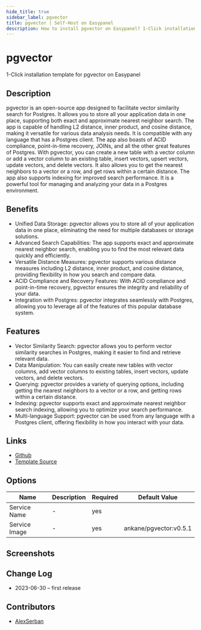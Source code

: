 ```yaml
---
hide_title: true
sidebar_label: pgvector
title: pgvector | Self-Host on Easypanel
description: How to install pgvector on Easypanel? 1-Click installation template for pgvector on Easypanel
---
```


<!-- generated -->

# pgvector

1-Click installation template for pgvector on Easypanel

## Description

pgvector is an open-source app designed to facilitate vector similarity search for Postgres. It allows you to store all your application data in one place, supporting both exact and approximate nearest neighbor search. The app is capable of handling L2 distance, inner product, and cosine distance, making it versatile for various data analysis needs. It is compatible with any language that has a Postgres client. The app also boasts of ACID compliance, point-in-time recovery, JOINs, and all the other great features of Postgres. With pgvector, you can create a new table with a vector column or add a vector column to an existing table, insert vectors, upsert vectors, update vectors, and delete vectors. It also allows you to get the nearest neighbors to a vector or a row, and get rows within a certain distance. The app also supports indexing for improved search performance. It is a powerful tool for managing and analyzing your data in a Postgres environment.

## Benefits

- Unified Data Storage: pgvector allows you to store all of your application data in one place, eliminating the need for multiple databases or storage solutions.
- Advanced Search Capabilities: The app supports exact and approximate nearest neighbor search, enabling you to find the most relevant data quickly and efficiently.
- Versatile Distance Measures: pgvector supports various distance measures including L2 distance, inner product, and cosine distance, providing flexibility in how you search and compare data.
- ACID Compliance and Recovery Features: With ACID compliance and point-in-time recovery, pgvector ensures the integrity and reliability of your data.
- Integration with Postgres: pgvector integrates seamlessly with Postgres, allowing you to leverage all of the features of this popular database system.

## Features

- Vector Similarity Search: pgvector allows you to perform vector similarity searches in Postgres, making it easier to find and retrieve relevant data.
- Data Manipulation: You can easily create new tables with vector columns, add vector columns to existing tables, insert vectors, update vectors, and delete vectors.
- Querying: pgvector provides a variety of querying options, including getting the nearest neighbors to a vector or a row, and getting rows within a certain distance.
- Indexing: pgvector supports exact and approximate nearest neighbor search indexing, allowing you to optimize your search performance.
- Multi-language Support: pgvector can be used from any language with a Postgres client, offering flexibility in how you interact with your data.

## Links

- [Github](https://github.com/pgvector/pgvector)
- [Template Source](https://github.com/easypanel-io/templates/tree/main/templates/pgvector)

## Options

Name | Description | Required | Default Value
-|-|-|-
Service Name | - | yes | 
Service Image | - | yes | ankane/pgvector:v0.5.1

## Screenshots


## Change Log

- 2023-06-30 – first release

## Contributors

- [AlexSerban](https://github.com/serban-alexandru)
